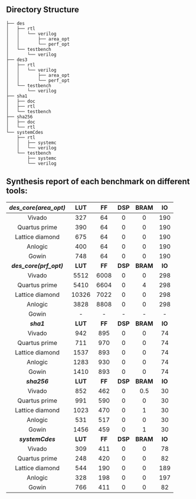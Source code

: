 ## Directory Structure
    ├── des
    │   ├── rtl
    │   │   └── verilog
    │   │       ├── area_opt
    │   │       └── perf_opt
    │   └── testbench
    │       └── verilog
    ├── des3
    │   ├── rtl
    │   │   └── verilog
    │   │       ├── area_opt
    │   │       └── perf_opt
    │   └── testbench
    │       └── verilog
    ├── sha1
    │   ├── doc
    │   ├── rtl
    │   └── testbench
    ├── sha256
    │   ├── doc
    │   └── rtl
    └── systemCdes
        ├── rtl
        │   ├── systemc
        │   └── verilog
        └── testbench
            ├── systemc
            └── verilog



## Synthesis report of each benchmark on different tools:

|**_des_core(area_opt)_**|**LUT**|**FF**|**DSP**|**BRAM**|**IO**|
|:---:|:---:|:---:|:---:|:---:|:---:|
|Vivado|327|64|0|0|190|
|Quartus prime|390|64|0|0|190|
|Lattice diamond|675|64|0|0|190|
|Anlogic|400|64|0|0|190|
|Gowin|748|64|0|0|190|
|**_des_core(prf_opt)_**|**LUT**|**FF**|**DSP**|**BRAM**|**IO**|
|Vivado|5512|6008|0|0|298|
|Quartus prime|5410|6604|0|4|298|
|Lattice diamond|10326|7022|0|0|298|
|Anlogic|3828|8808|0|0|298|
|Gowin|-|-|-|-|-|
|**_sha1_**|**LUT**|**FF**|**DSP**|**BRAM**|**IO**|
|Vivado|942|895|0|0|74|
|Quartus prime|711|970|0|0|74|
|Lattice diamond|1537|893|0|0|74|
|Anlogic|1283|930|0|0|74|
|Gowin|1410|893|0|0|74|
|**_sha256_**|**LUT**|**FF**|**DSP**|**BRAM**|**IO**|
|Vivado|852|462|0|0.5|30|
|Quartus prime|991|590|0|0|30|
|Lattice diamond|1023|470|0|1|30|
|Anlogic|531|517|0|0|30|
|Gowin|1456|459|0|1|30|
|**_systemCdes_**|**LUT**|**FF**|**DSP**|**BRAM**|**IO**|
|Vivado|309|411|0|0|78|
|Quartus prime|248|420|0|0|82|
|Lattice diamond|544|190|0|0|189|
|Anlogic|328|198|0|0|197|
|Gowin|766|411|0|0|82|
